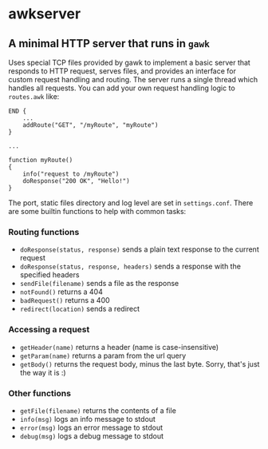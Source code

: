 # awkserver
## A minimal HTTP server that runs in `gawk`
Uses special TCP files provided by gawk to implement a basic server that responds to HTTP request, serves files,
and provides an interface for custom request handling and routing. The server runs a single thread which handles
all requests. You can add your own request handling logic to `routes.awk` like:
```
END {
    ...
    addRoute("GET", "/myRoute", "myRoute")
}

...

function myRoute()
{
    info("request to /myRoute")
    doResponse("200 OK", "Hello!")
}
```
The port, static files directory and log level are set in `settings.conf`. There are some builtin functions to help
with common tasks:
### Routing functions
- `doResponse(status, response)` sends a plain text response to the current request
- `doResponse(status, response, headers)` sends a response with the specified headers
- `sendFile(filename)` sends a file as the response
- `notFound()` returns a 404
- `badRequest()` returns a 400
- `redirect(location)` sends a redirect

### Accessing a request
- `getHeader(name)` returns a header (name is case-insensitive)
- `getParam(name)` returns a param from the url query
- `getBody()` returns the request body, minus the last byte. Sorry, that's just the way it is :)

### Other functions
- `getFile(filename)` returns the contents of a file
- `info(msg)` logs an info message to stdout
- `error(msg)` logs an error message to stdout
- `debug(msg)` logs a debug message to stdout

